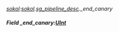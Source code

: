 _[sokol](../../modules/sokol/sokol-module.md):[sokol](../../modules/sokol/sokol-module.md).[sg\_pipeline\_desc](../../modules/sokol/sokol-sg_pipeline_desc.md).\_end\_canary_
##### Field \_end\_canary:[UInt](../../modules/wonkey/wonkey-types-uint.md)
